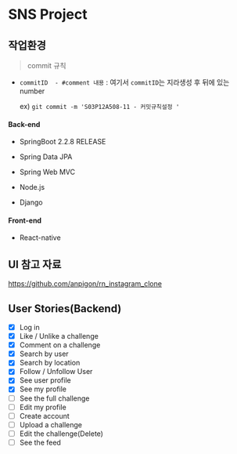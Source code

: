 # SNS Project

## 작업환경

> commit 규칙 

- `commitID  - #comment 내용` : 여기서 `commitID`는 지라생성 후 뒤에 있는 number

  ex) `git commit -m 'S03P12A508-11 - 커밋규칙설정 '`

#### Back-end

- SpringBoot 2.2.8 RELEASE

- Spring Data JPA

- Spring Web MVC

- Node.js

- Django

  

#### Front-end

- React-native

## UI 참고 자료

https://github.com/anpigon/rn_instagram_clone





## User Stories(Backend)

- [x] Log in
- [x] Like / Unlike a challenge
- [x] Comment on a challenge
- [x] Search by user
- [x] Search by location
- [x] Follow / Unfollow User
- [x] See user profile
- [x] See my profile
- [ ] See the full challenge
- [ ] Edit my profile
- [ ] Create account
- [ ] Upload a challenge
- [ ] Edit the challenge(Delete)
- [ ] See the feed